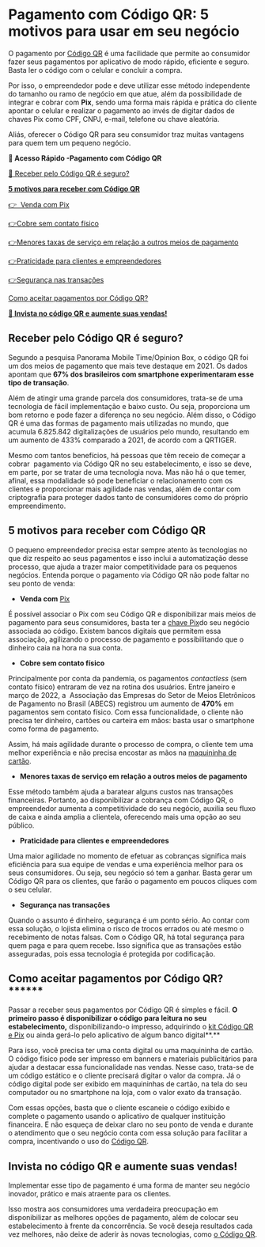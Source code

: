 # Pagamento com Código QR: 5 motivos para usar em seu negócio

O pagamento por [Código QR](https://meubolso.mercadopago.com.br/vender-na-loja-fisica-com-codigo-qr) é uma facilidade que permite ao consumidor fazer seus pagamentos por aplicativo de modo rápido, eficiente e seguro. Basta ler o código com o celular e concluir a compra.

Por isso, o empreendedor pode e deve utilizar esse método independente do tamanho ou ramo de negócio em que atue, além da possibilidade de integrar e cobrar com **Pix**, sendo uma forma mais rápida e prática do cliente apontar o celular e realizar o pagamento ao invés de digitar dados de chaves Pix como CPF, CNPJ, e-mail, telefone ou chave aleatória.

Aliás, oferecer o Código QR para seu consumidor traz muitas vantagens para quem tem um pequeno negócio.

**💙 Acesso Rápido -Pagamento com Código QR**

[💙 Receber pelo Código QR é seguro?](#A)

**[5 motivos para receber com Código QR](#B)**

[👉  Venda com Pix](#C)

[](#D)[👉](#C)[Cobre sem contato físico](#D)

[](#E)[👉](#C)[Menores taxas de serviço em relação a outros meios de pagamento](#E)

[](#F)[👉](#C)[Praticidade para clientes e empreendedores](#F)

[](#G)[👉](#C)[Segurança nas transações](#G)

[Como aceitar pagamentos por Código QR?](#H)

**[💙 Invista no código QR e aumente suas vendas!](#I)**

[](#)
## **Receber pelo Código QR é seguro?**

Segundo a pesquisa Panorama Mobile Time/Opinion Box, o código QR foi um dos meios de pagamento que mais teve destaque em 2021. Os dados apontam que **67% dos brasileiros com smartphone experimentaram esse tipo de transação**.

Além de atingir uma grande parcela dos consumidores, trata-se de uma tecnologia de fácil implementação e baixo custo. Ou seja, proporciona um bom retorno e pode fazer a diferença no seu negócio. Além disso, o Código QR é uma das formas de pagamento mais utilizadas no mundo, que acumula 6.825.842 digitalizações de usuários pelo mundo, resultando em um aumento de 433% comparado a 2021, de acordo com a QRTIGER.

Mesmo com tantos benefícios, há pessoas que têm receio de começar a cobrar  pagamento via Código QR no seu estabelecimento, e isso se deve, em parte, por se tratar de uma tecnologia nova. Mas não há o que temer, afinal, essa modalidade só pode beneficiar o relacionamento com os clientes e proporcionar mais agilidade nas vendas, além de contar com criptografia para proteger dados tanto de consumidores como do próprio empreendimento.

[](#)
## **5 motivos para receber com Código QR**

O pequeno empreendedor precisa estar sempre atento às tecnologias no que diz respeito ao seus pagamentos e isso inclui a automatização desse processo, que ajuda a trazer maior competitividade para os pequenos negócios. Entenda porque o pagamento via Código QR não pode faltar no seu ponto de venda:

[](#)

- **Venda com** [Pix](https://conteudo.mercadopago.com.br/pix-e-codigo-qr-mercado-pago-descubra-como-ficou-mais-facil-receber-pagamentos)

É possível associar o Pix com seu Código QR e disponibilizar mais meios de pagamento para seus consumidores, basta ter a [chave Pix](https://conteudo.mercadopago.com.br/passo-a-passo-cadastre-agora-sua-chave-pix-no-mercado-pago)do seu negócio associada ao código. Existem bancos digitais que permitem essa associação, agilizando o processo de pagamento e possibilitando que o dinheiro caia na hora na sua conta.

[](#)

- **Cobre sem contato físico**

Principalmente por conta da pandemia, os pagamentos *contactless* (sem contato físico) entraram de vez na rotina dos usuários. Entre janeiro e março de 2022, a  Associação das Empresas do Setor de Meios Eletrônicos de Pagamento no Brasil (ABECS) registrou um aumento de **470%** em pagamentos sem contato físico. Com essa funcionalidade, o cliente não precisa ter dinheiro, cartões ou carteira em mãos: basta usar o smartphone como forma de pagamento.

Assim, há mais agilidade durante o processo de compra, o cliente tem uma melhor experiência e não precisa encostar as mãos na [maquininha de cartão](https://meubolso.mercadopago.com.br/maquininha-de-cartao-escolher-a-sua).

[](#)

- **Menores taxas de serviço em relação a outros meios de pagamento**

Esse método também ajuda a baratear alguns custos nas transações financeiras. Portanto, ao disponibilizar a cobrança com Código QR, o empreendedor aumenta a competitividade do seu negócio, auxilia seu fluxo de caixa e ainda amplia a clientela, oferecendo mais uma opção ao seu público.

[](#)

- **Praticidade para clientes e empreendedores**

Uma maior agilidade no momento de efetuar as cobranças significa mais eficiência para sua equipe de vendas e uma experiência melhor para os seus consumidores. Ou seja, seu negócio só tem a ganhar. Basta gerar um Código QR para os clientes, que farão o pagamento em poucos cliques com o seu celular.

[](#)

- **Segurança nas transações**

Quando o assunto é dinheiro, segurança é um ponto sério. Ao contar com essa solução, o lojista elimina o risco de trocos errados ou até mesmo o recebimento de notas falsas. Com o Código QR, há total segurança para quem paga e para quem recebe. Isso significa que as transações estão asseguradas, pois essa tecnologia é protegida por codificação.

[](#)
## **Como aceitar pagamentos por Código QR?********

Passar a receber seus pagamentos por Código QR é simples e fácil. **O primeiro passo é disponibilizar o código para leitura no seu estabelecimento,** disponibilizando-o impresso, adquirindo o [kit Código QR e Pix](https://conteudo.mercadopago.com.br/kit-codigo-qr-e-pix-mercado-pago) ou ainda gerá-lo pelo aplicativo de algum banco digital**.**

Para isso, você precisa ter uma conta digital ou uma maquininha de cartão. O código físico pode ser impresso em banners e materiais publicitários para ajudar a destacar essa funcionalidade nas vendas. Nesse caso, trata-se de um código estático e o cliente precisará digitar o valor da compra. Já o código digital pode ser exibido em maquininhas de cartão, na tela do seu computador ou no smartphone na loja, com o valor exato da transação.

Com essas opções, basta que o cliente escaneie o código exibido e complete o pagamento usando o aplicativo de qualquer instituição financeira. E não esqueça de deixar claro no seu ponto de venda e durante o atendimento que o seu negócio conta com essa solução para facilitar a compra, incentivando o uso do [Código QR](https://conteudo.mercadopago.com.br/pix-e-codigo-qr-mercado-pago-descubra-como-ficou-mais-facil-receber-pagamentos).

[](#)
## **Invista no código QR e aumente suas vendas!**

Implementar esse tipo de pagamento é uma forma de manter seu negócio inovador, prático e mais atraente para os clientes.

Isso mostra aos consumidores uma verdadeira preocupação em disponibilizar as melhores opções de pagamento, além de colocar seu estabelecimento à frente da concorrência. Se você deseja resultados cada vez melhores, não deixe de aderir às novas tecnologias, como [o Código QR](https://meubolso.mercadopago.com.br/vender-com-codigo-qr).